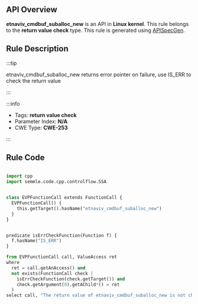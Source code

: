 ---
---


## API Overview
**etnaviv_cmdbuf_suballoc_new** is an API in **Linux kernel**. This rule belongs to the **return value check** type. This rule is generated using [APISpecGen](../../tools/APISpecGen).
## Rule Description

:::tip

etnaviv_cmdbuf_suballoc_new returns error pointer on failure, use IS_ERR to check the return value

:::

:::info

- Tags: **return value check**
- Parameter Index: **N/A**
- CWE Type: **CWE-253**

:::

## Rule Code
```python

import cpp
import semmle.code.cpp.controlflow.SSA


class EVPFunctionCall extends FunctionCall {
  EVPFunctionCall() {
    this.getTarget().hasName("etnaviv_cmdbuf_suballoc_new")
  }
}


predicate isErrCheckFunction(Function f) {
  f.hasName("IS_ERR") 
}

from EVPFunctionCall call, ValueAccess ret
where
  ret = call.getAnAccess() and
  not exists(FunctionCall check |
    isErrCheckFunction(check.getTarget()) and
    check.getArgument(0).getAChild*() = ret
  )
select call, "The return value of etnaviv_cmdbuf_suballoc_new is not checked with IS_ERR."
    
```